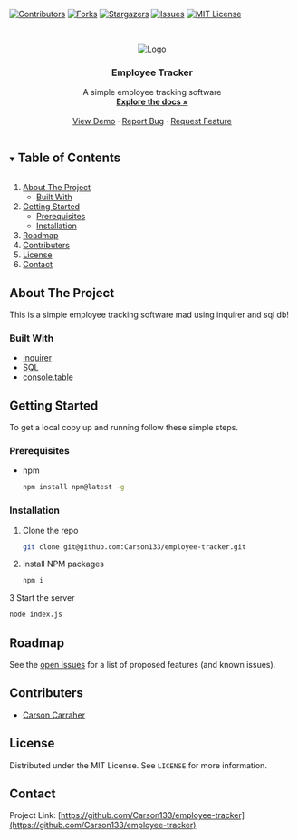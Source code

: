<!--
*** Thanks for checking out the Best-README-Template. If you have a suggestion
*** that would make this better, please fork the repo and create a pull request
*** or simply open an issue with the tag "enhancement".
*** Thanks again! Now go create something AMAZING! :D
***
***
***
*** To avoid retyping too much info. Do a search and replace for the following:
*** github_username, repo_name, twitter_handle, email, project_title, project_description
-->



<!-- PROJECT SHIELDS -->
<!--
*** I'm using markdown "reference style" links for readability.
*** Reference links are enclosed in brackets [ ] instead of parentheses ( ).
*** See the bottom of this document for the declaration of the reference variables
*** for contributors-url, forks-url, etc. This is an optional, concise syntax you may use.
*** https://www.markdownguide.org/basic-syntax/#reference-style-links
-->
[![Contributors][contributors-shield]][contributors-url]
[![Forks][forks-shield]][forks-url]
[![Stargazers][stars-shield]][stars-url]
[![Issues][issues-shield]][issues-url]
[![MIT License][license-shield]][license-url]




<!-- PROJECT LOGO -->
<br />
<p align="center">
  <a href="#">
    <img src="📝" alt="Logo">
  </a>

  <h3 align="center">Employee Tracker</h3>

  <p align="center">
    A simple employee tracking software
    <br />
    <a href="https://github.com/Carson133/employee-tracker"><strong>Explore the docs »</strong></a>
    <br />
    <br />
    <a href="https://github.com/Carson133/employee-tracker">View Demo</a>
    ·
    <a href="https://github.com/Carson133/employee-tracker/issues">Report Bug</a>
    ·
    <a href="https://github.com/Carson133/employee-tracker/issues">Request Feature</a>
  </p>
</p>



<!-- TABLE OF CONTENTS -->
<details open="open">
  <summary><h2 style="display: inline-block">Table of Contents</h2></summary>
  <ol>
    <li>
      <a href="#about-the-project">About The Project</a>
      <ul>
        <li><a href="#built-with">Built With </a></li>
      </ul>
    </li>
    <li>
      <a href="#getting-started">Getting Started</a>
      <ul>
        <li><a href="#prerequisites">Prerequisites</a></li>
        <li><a href="#installation">Installation</a></li>
      </ul>
    </li>
    <li><a href="#roadmap">Roadmap</a></li>
    <li><a href="#contributers">Contributers</a></li>
    <li><a href="#license">License</a></li>
    <li><a href="#contact">Contact</a></li>
  </ol>
</details>



<!-- ABOUT THE PROJECT -->
## About The Project

This is a simple employee tracking software mad using inquirer and sql db!

### Built With

* [Inquirer](https://www.npmjs.com/package/inquirer/v/0.2.3)
* [SQL](https://www.npmjs.com/package/sql)
* [console.table](https://www.npmjs.com/package/console.table)



<!-- GETTING STARTED -->
## Getting Started

To get a local copy up and running follow these simple steps.

### Prerequisites

* npm
  ```sh
  npm install npm@latest -g
  ```

### Installation

1. Clone the repo
   ```sh
   git clone git@github.com:Carson133/employee-tracker.git
   ```
2. Install NPM packages
   ```sh
   npm i
   ```
3 Start the server
   ```sh
   node index.js
   ```
<!-- ROADMAP -->
## Roadmap

See the [open issues](https://github.com/Carson133/employee-tracker/issues) for a list of proposed features (and known issues).



<!-- CONTRIBUTING -->
## Contributers

* [Carson Carraher](https://github.com/Carson133)


<!-- LICENSE -->
## License

Distributed under the MIT License. See `LICENSE` for more information.



<!-- CONTACT -->
## Contact

Project Link: [https://github.com/Carson133/employee-tracker](https://github.com/Carson133/employee-tracker)


<!-- MARKDOWN LINKS & IMAGES -->
<!-- https://www.markdownguide.org/basic-syntax/#reference-style-links -->
[contributors-shield]: https://img.shields.io/github/contributors/Carson133/employee-tracker.svg?style=for-the-badge
[contributors-url]: https://github.com/Carson133/employee-tracker/graphs/contributors
[forks-shield]: https://img.shields.io/github/forks/Carson133/employee-tracker.svg?style=for-the-badge
[forks-url]: https://github.com/Carson133/employee-tracker/network/members
[stars-shield]: https://img.shields.io/github/stars/Carson133/employee-tracker.svg?style=for-the-badge
[stars-url]: https://github.com/Carson133/employee-tracker/stargazers
[issues-shield]: https://img.shields.io/github/issues/Carson133/employee-tracker.svg?style=for-the-badge
[issues-url]: https://github.com/Carson133/employee-tracker/issues
[license-shield]: https://img.shields.io/github/license/Carson133/employee-tracker.svg?style=for-the-badge
[license-url]: https://github.com/Carson133/employee-tracker/blob/master/LICENSE.txt
